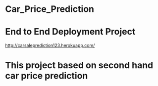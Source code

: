 # Car_Price_Prediction

# End to End Deployment Project
http://carsaleprediction123.herokuapp.com/

# This project based on second hand car price prediction
